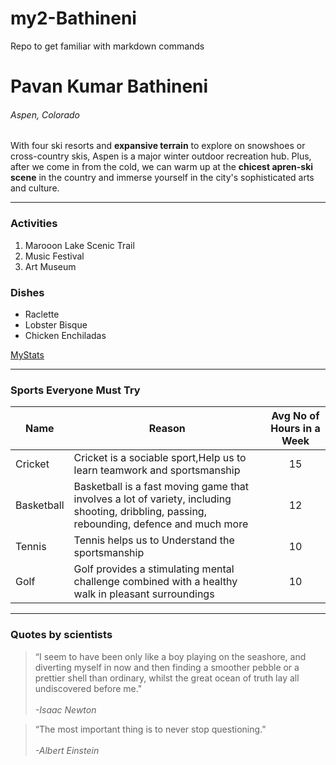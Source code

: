 # my2-Bathineni
Repo to get familiar with markdown commands

# Pavan Kumar Bathineni
###### Aspen, Colorado

With four ski resorts and **expansive terrain** to explore on snowshoes or cross-country skis, Aspen is a major winter outdoor recreation hub. Plus, after we come in from the cold, we can warm up at the **chicest apren-ski scene** in the country and immerse yourself in the city's sophisticated arts and culture.

---

### Activities

1. Marooon Lake Scenic Trail
2. Music Festival
3. Art Museum

### Dishes
* Raclette
* Lobster Bisque
* Chicken Enchiladas

[MyStats](MyStats.md")

---

### Sports Everyone Must Try
| Name | Reason | Avg No of Hours in a Week |
| --- | --- | :---: |
|Cricket|Cricket is a sociable sport,Help us to learn teamwork and sportsmanship|15|
|Basketball|Basketball is a fast moving game that involves a lot of variety, including shooting, dribbling, passing, rebounding, defence and much more|12|
|Tennis|Tennis helps us to Understand the sportsmanship|10|
|Golf|Golf provides a stimulating mental challenge combined with a healthy walk in pleasant surroundings|10|

---

### Quotes by scientists
>“I seem to have been only like a boy playing on the seashore, and diverting myself in now and then finding a smoother pebble or a prettier shell than ordinary, whilst the great ocean of truth lay all undiscovered before me."
<br><br>
*-Isaac Newton*

>“The most important thing is to never stop questioning.”
<br><br>
*-Albert Einstein*











